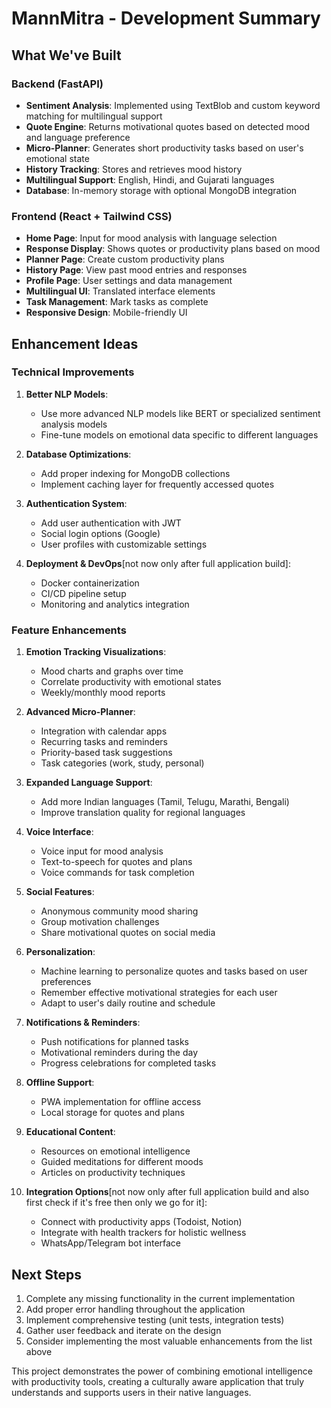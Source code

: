# MannMitra - Development Summary

## What We've Built

### Backend (FastAPI)
- **Sentiment Analysis**: Implemented using TextBlob and custom keyword matching for multilingual support
- **Quote Engine**: Returns motivational quotes based on detected mood and language preference
- **Micro-Planner**: Generates short productivity tasks based on user's emotional state
- **History Tracking**: Stores and retrieves mood history
- **Multilingual Support**: English, Hindi, and Gujarati languages
- **Database**: In-memory storage with optional MongoDB integration

### Frontend (React + Tailwind CSS)
- **Home Page**: Input for mood analysis with language selection
- **Response Display**: Shows quotes or productivity plans based on mood
- **Planner Page**: Create custom productivity plans
- **History Page**: View past mood entries and responses
- **Profile Page**: User settings and data management
- **Multilingual UI**: Translated interface elements
- **Task Management**: Mark tasks as complete
- **Responsive Design**: Mobile-friendly UI

## Enhancement Ideas

### Technical Improvements
1. **Better NLP Models**: 
   - Use more advanced NLP models like BERT or specialized sentiment analysis models
   - Fine-tune models on emotional data specific to different languages

2. **Database Optimizations**:
   - Add proper indexing for MongoDB collections
   - Implement caching layer for frequently accessed quotes

3. **Authentication System**:
   - Add user authentication with JWT
   - Social login options (Google)
   - User profiles with customizable settings

4. **Deployment & DevOps**[not now only after full application build]:
   - Docker containerization
   - CI/CD pipeline setup
   - Monitoring and analytics integration

### Feature Enhancements

1. **Emotion Tracking Visualizations**:
   - Mood charts and graphs over time
   - Correlate productivity with emotional states
   - Weekly/monthly mood reports

2. **Advanced Micro-Planner**:
   - Integration with calendar apps
   - Recurring tasks and reminders
   - Priority-based task suggestions
   - Task categories (work, study, personal)

3. **Expanded Language Support**:
   - Add more Indian languages (Tamil, Telugu, Marathi, Bengali)
   - Improve translation quality for regional languages

4. **Voice Interface**:
   - Voice input for mood analysis
   - Text-to-speech for quotes and plans
   - Voice commands for task completion

5. **Social Features**:
   - Anonymous community mood sharing
   - Group motivation challenges
   - Share motivational quotes on social media

6. **Personalization**:
   - Machine learning to personalize quotes and tasks based on user preferences
   - Remember effective motivational strategies for each user
   - Adapt to user's daily routine and schedule

7. **Notifications & Reminders**:
   - Push notifications for planned tasks
   - Motivational reminders during the day
   - Progress celebrations for completed tasks

8. **Offline Support**:
   - PWA implementation for offline access
   - Local storage for quotes and plans

9. **Educational Content**:
   - Resources on emotional intelligence
   - Guided meditations for different moods
   - Articles on productivity techniques

10. **Integration Options**[not now only after full application build and also first check if it's free then only we go for it]:
    - Connect with productivity apps (Todoist, Notion)
    - Integrate with health trackers for holistic wellness
    - WhatsApp/Telegram bot interface

## Next Steps
1. Complete any missing functionality in the current implementation
2. Add proper error handling throughout the application
3. Implement comprehensive testing (unit tests, integration tests)
4. Gather user feedback and iterate on the design
5. Consider implementing the most valuable enhancements from the list above

This project demonstrates the power of combining emotional intelligence with productivity tools, creating a culturally aware application that truly understands and supports users in their native languages.